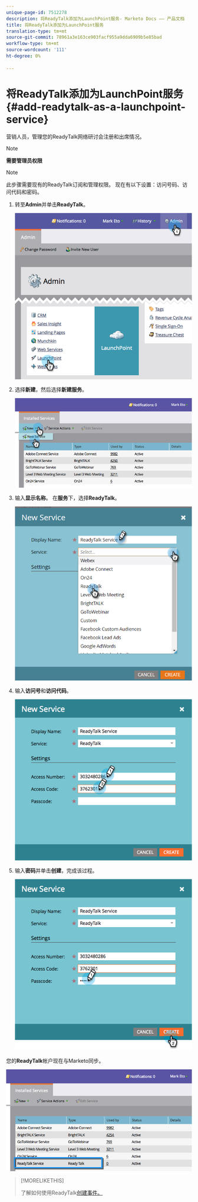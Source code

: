 ```yaml
---
unique-page-id: 7512278
description: 将ReadyTalk添加为LaunchPoint服务- Marketo Docs —— 产品文档
title: 将ReadyTalk添加为LaunchPoint服务
translation-type: tm+mt
source-git-commit: 78961a3e163ce903facf955a9dda6909b5e85bad
workflow-type: tm+mt
source-wordcount: '111'
ht-degree: 0%

---
```



# 将ReadyTalk添加为LaunchPoint服务{#add-readytalk-as-a-launchpoint-service}

营销人员，管理您的ReadyTalk网络研讨会注册和出席情况。

>[!NOTE]
>
>**需要管理员权限**

>[!NOTE]
>
>此步骤需要现有的ReadyTalk订阅和管理权限。 现在有以下设置：访问号码、访问代码和密码。

1. 转至&#x200B;**Admin**&#x200B;并单击&#x200B;**ReadyTalk**。

   ![](assets/image2015-4-23-10-3a50-3a23.png)

1. 选择&#x200B;**新建**，然后选择&#x200B;**新建服务**。

   ![](assets/readytalk-new-service.png)

1. 输入&#x200B;**显示名称**。 在&#x200B;**服务**&#x200B;下，选择&#x200B;**ReadyTalk**。

   ![](assets/new-service-readytalk.png)

1. 输入&#x200B;**访问号**&#x200B;和&#x200B;**访问代码**。

   ![](assets/image2015-4-24-18-3a53-3a2.png)

1. 输入&#x200B;**密码**&#x200B;并单击&#x200B;**创建**，完成该过程。

   ![](assets/image2015-4-24-18-3a53-3a38.png)

您的&#x200B;**ReadyTalk**&#x200B;帐户现在与Marketo同步。

![](assets/readytalk.png)

>[!MORELIKETHIS]
>
>了解如何使用ReadyTalk[创建事件。](/help/marketo/product-docs/demand-generation/events/create-an-event/create-an-event-with-readytalk.md)
